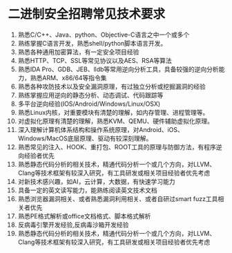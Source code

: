 # 二进制安全招聘常见技术要求


1. 熟悉C/C++、Java、python、Objective-C语言之中一个或多个
2. 熟练掌握C语言开发，熟悉shell/python脚本语言开发。
3. 熟悉各种通用加密算法，有一定安全项目经验
4. 熟悉HTTP、TCP、SSL等常见协议以及AES、RSA等算法
5. 熟悉IDA Pro、GDB、JEB、lldb等常用逆向分析工具，具备较强的逆向分析能力，熟悉ARM、x86/64等指令集
6. 熟悉各种攻防技术以及安全漏洞原理，有过独立分析或挖掘漏洞的经验
7. 熟练掌握应用逆向的静态分析、动态调试、代码跟踪等
8. 多平台逆向经验(IOS/Android/Windows/Linux/OSX)
9. 熟悉Linux内核，对重要模块有清楚的理解，如内存管理、进程管理等。
10. 对虚拟化原理有清楚的理解，熟悉KVM、QEMU、硬件辅助虚拟化原理。
11. 深入理解计算机体系结构和操作系统原理，对Android、iOS、Windows/MacOS底层原理、驱动有较深刻理解。
12. 熟悉常见的注入、HOOK、重打包、ROOT工具的原理与防御方法，有程序逆向经验者优先
13. 熟悉静态代码分析的相关技术，精通代码分析一个或几个方向，对LLVM、Clang等技术框架有较深入研究，有工具研发或相关项目经验者优先考虑
14. 对新技术感兴趣，如AI，云计算，大数据，有快速学习能力
15. 具备一定的英文读写能力，能熟练阅读英文技术文档
16. 熟悉浏览器漏洞相关、或者熟悉漏洞利用相关、或者自研过smart fuzz工具相关者优先
17. 熟悉PE格式解析或office文档格式、脚本格式解析
18. 反病毒引擎开发经验,反病毒沙箱开发经验
19. 熟悉静态代码分析的相关技术，精通代码分析一个或几个方向，对LLVM、Clang等技术框架有较深入研究，有工具研发或相关项目经验者优先考虑
